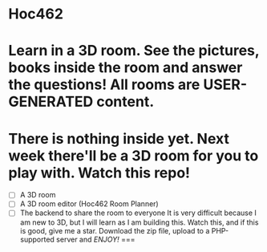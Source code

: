 # Hoc462
Learn in a 3D room. See the pictures, books inside the room and answer the questions! All rooms are USER-GENERATED content.
===
# There is nothing inside yet. Next week there'll be a 3D room for you to play with. Watch this repo!
- [ ] A 3D room
- [ ] A 3D room editor (Hoc462 Room Planner)
- [ ] The backend to share the room to everyone
It is very difficult because I am new to 3D, but I will learn as I am building this. Watch this, and if this is good, give me a star. Download the zip file, upload to a PHP-supported server and *ENJOY!*
===
